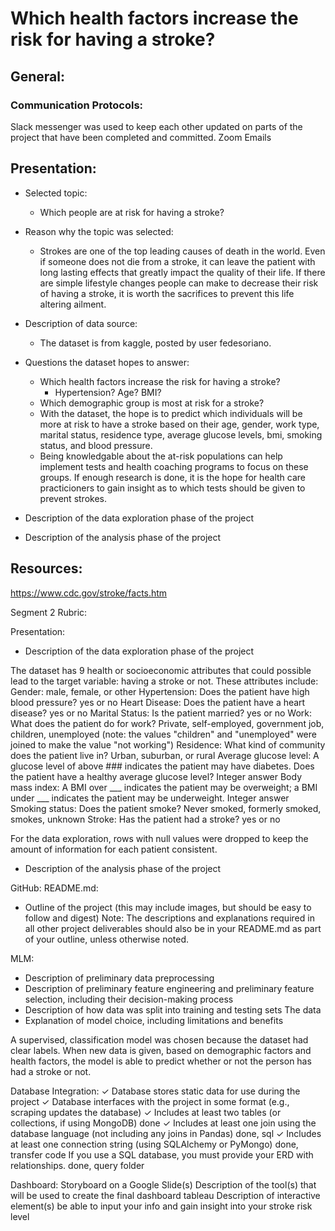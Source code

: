 # Which health factors increase the risk for having a stroke?

## General:
### Communication Protocols:
Slack messenger was used to keep each other updated on parts of the project that have been completed and committed.
Zoom
Emails

## Presentation:
* Selected topic:
   * Which people are at risk for having a stroke?
* Reason why the topic was selected:
    * Strokes are one of the top leading causes of death in the world. Even if someone does not die from a stroke, it can leave the patient with long lasting effects that greatly impact the quality of their life. If there are simple lifestyle changes people can make to decrease their risk of having a stroke, it is worth the sacrifices to prevent this life altering ailment.  
* Description of data source:
    * The dataset is from kaggle, posted by user fedesoriano.
* Questions the dataset hopes to answer:
    * Which health factors increase the risk for having a stroke?
      * Hypertension? Age? BMI? 
    * Which demographic group is most at risk for a stroke?
    * With the dataset, the hope is to predict which individuals will be more at risk to have a stroke based on their age, gender, work type, marital status, residence type, average glucose levels, bmi, smoking status, and blood pressure. 
    * Being knowledgable about the at-risk populations can help implement tests and health coaching programs to focus on these groups. If enough research is done, it is the hope for health care practicioners to gain insight as to which tests should be given to prevent strokes. 

* Description of the data exploration phase of the project 
* Description of the analysis phase of the project

## Resources:
https://www.cdc.gov/stroke/facts.htm


Segment 2 Rubric:

Presentation:
* Description of the data exploration
phase of the project 

The dataset has 9 health or socioeconomic attributes that could possible lead to the target variable: having a stroke or not. 
These attributes include:
Gender: male, female, or other
Hypertension: Does the patient have high blood pressure? yes or no
Heart Disease: Does the patient have a heart disease? yes or no
Marital Status: Is the patient married? yes or no
Work: What does the patient do for work? Private, self-employed, government job, children, unemployed (note: the values "children" and "unemployed" were joined to make the value "not working")
Residence: What kind of community does the patient live in? Urban, suburban, or rural
Average glucose level: A glucose level of above ### indicates the patient may have diabetes. Does the patient have a healthy average glucose level? Integer answer
Body mass index: A BMI over ___ indicates the patient may be overweight; a BMI under ___ indicates the patient may be underweight. Integer answer
Smoking status: Does the patient smoke? Never smoked, formerly smoked, smokes, unknown
Stroke: Has the patient had a stroke? yes or no

For the data exploration, rows with null values were dropped to keep the amount of information for each patient consistent. 



* Description of the analysis phase of
the project

GitHub: 
README.md:
* Outline of the project (this may include
images, but should be easy to follow and
digest)
Note: The descriptions and explanations
required in all other project deliverables
should also be in your README.md as
part of your outline, unless otherwise
noted.

MLM:
* Description of preliminary data
preprocessing 
* Description of preliminary feature
engineering and preliminary feature
selection, including their decision-making
process 
* Description of how data was split into
training and testing sets 
The data 
* Explanation of model choice, including
limitations and benefits

A supervised, classification model was chosen because the dataset had clear labels. 
When new data is given, based on demographic factors and health factors, the model is able to predict whether or not the person has had a stroke or not.

Database Integration:
✓ Database stores static data for use during the project
✓ Database interfaces with the project in some format (e.g., scraping updates the database)
✓ Includes at least two tables (or collections, if using MongoDB)
	done
✓ Includes at least one join using the database language (not including any joins in Pandas)
	done, sql
✓ Includes at least one connection string (using SQLAlchemy or PyMongo)
	done, transfer code
If you use a SQL database, you must provide your ERD with relationships.
	done, query folder

Dashboard:
Storyboard on a Google Slide(s)
Description of the tool(s) that will be used to create the final dashboard
	tableau
Description of interactive element(s)
	be able to input your info and gain insight into your stroke risk level 